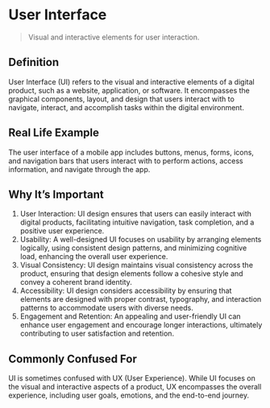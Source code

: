 # User Interface

>Visual and interactive elements for user interaction.

## Definition

User Interface (UI) refers to the visual and interactive elements of a digital product, such as a website, application, or software. It encompasses the graphical components, layout, and design that users interact with to navigate, interact, and accomplish tasks within the digital environment.

## Real Life Example

The user interface of a mobile app includes buttons, menus, forms, icons, and navigation bars that users interact with to perform actions, access information, and navigate through the app.

## Why It’s Important

1. User Interaction: UI design ensures that users can easily interact with digital products, facilitating intuitive navigation, task completion, and a positive user experience.
2. Usability: A well-designed UI focuses on usability by arranging elements logically, using consistent design patterns, and minimizing cognitive load, enhancing the overall user experience.
3. Visual Consistency: UI design maintains visual consistency across the product, ensuring that design elements follow a cohesive style and convey a coherent brand identity.
4. Accessibility: UI design considers accessibility by ensuring that elements are designed with proper contrast, typography, and interaction patterns to accommodate users with diverse needs.
5. Engagement and Retention: An appealing and user-friendly UI can enhance user engagement and encourage longer interactions, ultimately contributing to user satisfaction and retention.

## Commonly Confused For

UI is sometimes confused with UX (User Experience). While UI focuses on the visual and interactive aspects of a product, UX encompasses the overall experience, including user goals, emotions, and the end-to-end journey.
